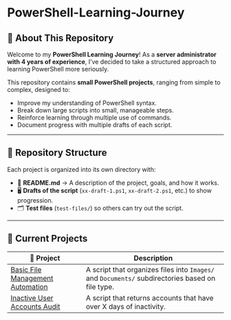 # PowerShell-Learning-Journey
## 📌 About This Repository

Welcome to my **PowerShell Learning Journey**! As a **server administrator with 4 years of experience**, I’ve decided to take a structured approach to learning PowerShell more seriously.

This repository contains **small PowerShell projects**, ranging from simple to complex, designed to:
- Improve my understanding of PowerShell syntax.
- Break down large scripts into small, manageable steps.
- Reinforce learning through multiple use of commands.
- Document progress with multiple drafts of each script.

---

## 📂 Repository Structure

Each project is organized into its own directory with:
- 📜 **README.md** → A description of the project, goals, and how it works.
- 🖥️ **Drafts of the script** (`xx-draft-1.ps1`, `xx-draft-2.ps1`, etc.) to show progression.
- 🗂 **Test files** (`test-files/`) so others can try out the script.

---

## 🚀 Current Projects

| 📌 **Project**                                                                | **Description** |
|-------------------------------------------------------------------------------|--------------------|
| [Basic File Management Automation](./Basic%20File%20Management%20Automation/) | A script that organizes files into `Images/` and `Documents/` subdirectories based on file type.
| [Inactive User Accounts Audit](./Inactive%20User%20Accounts%20Audit/)         | A script that returns accounts that have over X days of inactivity.